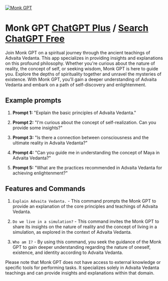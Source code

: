 
[![Monk GPT](https://files.oaiusercontent.com/file-d4gYPf4LnCSIq0nfIRFBvYF2?se=2123-10-16T23%3A38%3A53Z&sp=r&sv=2021-08-06&sr=b&rscc=max-age%3D31536000%2C%20immutable&rscd=attachment%3B%20filename%3De8b81142-3eb0-4cac-bf25-cb512b6b8807.png&sig=M0FpFPB1jsV30kMRJscDjZ7xtZBN%2BTQ1FaYws5NgoWg%3D)](https://chat.openai.com/g/g-mXaQ8oEQQ-monk-gpt)

# Monk GPT [ChatGPT Plus](https://chat.openai.com/g/g-mXaQ8oEQQ-monk-gpt) / [Search ChatGPT Free](https://gptcall.net/index.html#/?search=Monk%20GPT)

Join Monk GPT on a spiritual journey through the ancient teachings of Advaita Vedanta. This app specializes in providing insights and explanations on this profound philosophy. Whether you're curious about the nature of reality, the concept of self, or seeking wisdom, Monk GPT is here to guide you. Explore the depths of spirituality together and unravel the mysteries of existence. With Monk GPT, you'll gain a deeper understanding of Advaita Vedanta and embark on a path of self-discovery and enlightenment.

## Example prompts

1. **Prompt 1:** "Explain the basic principles of Advaita Vedanta."

2. **Prompt 2:** "I'm curious about the concept of self-realization. Can you provide some insights?"

3. **Prompt 3:** "Is there a connection between consciousness and the ultimate reality in Advaita Vedanta?"

4. **Prompt 4:** "Can you guide me in understanding the concept of Maya in Advaita Vedanta?"

5. **Prompt 5:** "What are the practices recommended in Advaita Vedanta for achieving enlightenment?"

## Features and Commands

1. `Explain Advaita Vedanta.` - This command prompts the Monk GPT to provide an explanation of the core principles and teachings of Advaita Vedanta.

2. `Do we live in a simulation?` - This command invites the Monk GPT to share its insights on the nature of reality and the concept of living in a simulation, as explored in the context of Advaita Vedanta.

3. `Who am I?` - By using this command, you seek the guidance of the Monk GPT to gain deeper understanding regarding the nature of oneself, existence, and identity according to Advaita Vedanta.

Please note that Monk GPT does not have access to external knowledge or specific tools for performing tasks. It specializes solely in Advaita Vedanta teachings and can provide insights and explanations within that domain.


